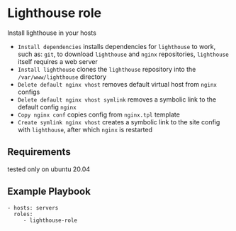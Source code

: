 Lighthouse role
=========

Install lighthouse in your hosts

- `Install dependencies` installs dependencies for `lighthouse` to work, such as: `git`, to download `lighthouse` and `nginx` repositories, `lighthouse` itself requires a web server
- `Install lighthouse` clones the `lighthouse` repository into the `/var/www/lighthouse` directory
- `Delete default nginx vhost` removes default virtual host from `nginx` configs
- `Delete default nginx vhost symlink` removes a symbolic link to the default config `nginx`
- `Copy nginx conf` copies config from `nginx.tpl` template
- `Create symlink nginx vhost` creates a symbolic link to the site config with `lighthouse`, after which `nginx` is restarted


Requirements
------------

tested only on ubuntu 20.04


Example Playbook
----------------

    - hosts: servers
      roles:
         - lighthouse-role

